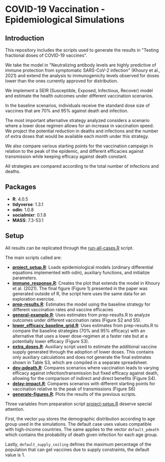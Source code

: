 # COVID-19 Vaccination - Epidemiological Simulations

## Introduction

This repository includes the scripts used to generate the results in "Testing fractional doses of COVID-19 vaccines".

We take the model in "Neutralizing antibody levels are highly predictive of immune protection from symptomatic SARS-CoV-2 infection" (Khoury et al., 2021) and extend the analysis to immunogenicity levels observed for doses lower than the ones currently approved for distribution.

We implement a SEIR (Susceptible, Exposed, Infectious, Recover) model and estimate the health outcomes under different vaccination scenarios.

In the baseline scenarios, individuals receive the standard dose size of vaccines that are 70% and 95% against death and infection.

The most important alternative strategy analyzed considers a scenario where a lower dose regimen allows for an increase in vaccination speed. We project the potential reduction in deaths and infections and the number of extra doses that would be available each month under this strategy.

We also compare various starting points for the vaccination campaign in relation to the peak of the epidemic, and different efficacies against transmission while keeping efficacy against death constant.

All strategies are compared according to the total number of infections and deaths.

## Packages

* **R**: 4.0.5
* **tidyverse**: 1.3.1
* **odin**: 1.0.8
* **socialmixr**: 0.1.8
* **MASS**: 7.3-53.1

## Setup

All results can be replicated through the [run-all-cases.R](run-all-cases.R) script.

The main scripts called are: 

* **[project_setup.R](project_setup.R)**: Loads epidemiological models (ordinary differential equations implemented with odin), auxiliary functions, and initialize parameters.
* **[immune_response.R](cases/immune_response.R)**: Creates the plot that extends the model in Khoury et al. (2021). The final figure (Figure 1) presented in the paper was generated outside of R, the script here uses the same data for an exploration exercise.
* **[prep-results.R](cases/prep-results.R)**: Estimates the model using the baseline strategy for different vaccination rates and vaccine efficacies
* **[general-example.R](cases/general-example.R)**: Uses estimates from prep-results.R to analyze outcomes under different vaccination rates (Figure S2 and S5).
* **[lower_efficacy_baseline_grid.R](cases/lower_efficacy_baseline_grid.R)**: Uses estimates from prep-results.R to compare the baseline strategies (70% and 95% efficacy) with an alternative that uses a lower dose-regimen at a faster rate but at a potentially lower efficacy (Figure S3).
* **[extra_doses.R](cases/extra_doses.R)**: Auxiliary script used to estimate the additional vaccine supply generated through the adoption of lower doses. This contains only auxiliary calculations and does not generate the final estimates shown in Table S3, which are compiled in a separate spreadsheet.
* **[dev-pdeath.R](cases/dev-pdeath.R)**: Compares scenarios where vaccination leads to varying efficacy against infection/transmission but fixed efficacy against death, allowing for the comparison of indirect and direct benefits (Figure S4).
* **[delay-impact.R](cases/delay-impact.R)**: Compares scenarios with different starting points for vaccination relative to the peak of transmissions (Figure S6)
* **[generate-figures.R](cases/generate-figures.R)**: Plots the results of the previous scripts.

Three variables from preparation script [project-setup.R](project-setup.R) deserve special attention.

First, the vector `pop` stores the demographic distribution according to age group used in the simulations. The default case uses values compatible with high-income countries. The same applies to the vector `default_pdeath` which contains the probability of death given infection for each age group.

Lastly, `default_supply_ceiling` defines the maximum percentage of the population that can get vaccines due to supply constraints, the default value is 1.
